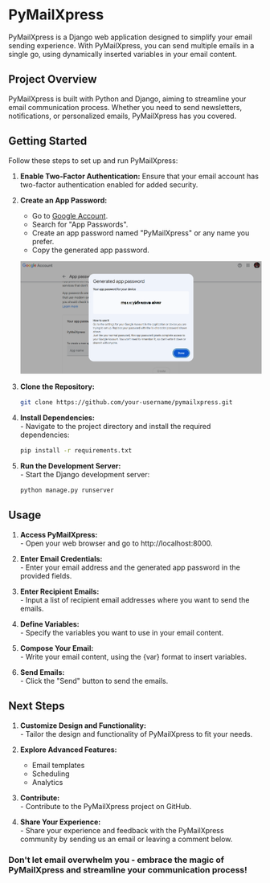 # PyMailXpress

PyMailXpress is a Django web application designed to simplify your email sending experience. With PyMailXpress, you can send multiple emails in a single go, using dynamically inserted variables in your email content.

## Project Overview

PyMailXpress is built with Python and Django, aiming to streamline your email communication process. Whether you need to send newsletters, notifications, or personalized emails, PyMailXpress has you covered.

## Getting Started

Follow these steps to set up and run PyMailXpress:

1. **Enable Two-Factor Authentication:**
   Ensure that your email account has two-factor authentication enabled for added security.

2. **Create an App Password:**
   - Go to [Google Account](https://myaccount.google.com/).
   - Search for "App Passwords".
   - Create an app password named "PyMailXpress" or any name you prefer.
   - Copy the generated app password.

   ![Generated App Password](https://github.com/srajan-kush/PyMailXpress/blob/main/mul_emails/static/screenshot/generatedApPas.png)

3. **Clone the Repository:**
   ```bash
   git clone https://github.com/your-username/pymailxpress.git
4. **Install Dependencies:**
   <br>- Navigate to the project directory and install the required dependencies:
   ```bash
   pip install -r requirements.txt
5. **Run the Development Server:**
   <br>- Start the Django development server:
   ```bash
   python manage.py runserver

## Usage

1. **Access PyMailXpress:**
   <br>- Open your web browser and go to http://localhost:8000.

2. **Enter Email Credentials:**
   <br>- Enter your email address and the generated app password in the provided fields.

3. **Enter Recipient Emails:**
   <br>- Input a list of recipient email addresses where you want to send the emails.

4. **Define Variables:**
   <br>- Specify the variables you want to use in your email content.

5. **Compose Your Email:**
   <br>- Write your email content, using the {var} format to insert variables.

6. **Send Emails:**
   <br>- Click the "Send" button to send the emails.

## Next Steps

1. **Customize Design and Functionality:**
   <br>- Tailor the design and functionality of PyMailXpress to fit your needs.

2. **Explore Advanced Features:**

   * Email templates
   * Scheduling
   * Analytics
   
3. **Contribute:**
<br>- Contribute to the PyMailXpress project on GitHub.

4. **Share Your Experience:**
   <br>- Share your experience and feedback with the PyMailXpress community by sending us an email or leaving a comment below.


<h3>Don't let email overwhelm you - embrace the magic of PyMailXpress and streamline your communication process!</h3>
